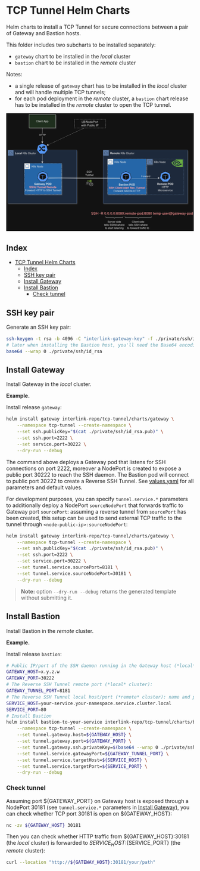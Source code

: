 # TCP Tunnel Helm Charts

Helm charts to install a TCP Tunnel for secure connections between a pair of Gateway and Bastion hosts.

This folder includes two subcharts to be installed separately:

- `gateway` chart to be installed in the *local* cluster
- `bastion` chart to be installed in the *remote* cluster

Notes:

- a single release of `gateway` chart has to be installed in the *local* cluster and will handle multiple TCP tunnels;
- for each pod deployment in the *remote* cluster, a `bastion` chart release has to be installed in the *remote*
cluster to open the TCP tunnel.

![Diagram of TCP Tunnel](./diagram.png)

## Index

- [TCP Tunnel Helm Charts](#tcp-tunnel-helm-charts)
  - [Index](#index)
  - [SSH key pair](#ssh-key-pair)
  - [Install Gateway](#install-gateway)
  - [Install Bastion](#install-bastion)
    - [Check tunnel](#check-tunnel)

## SSH key pair

Generate an SSH key pair:

```sh
ssh-keygen -t rsa -b 4096 -C "interlink-gateway-key" -f ./private/ssh/id_rsa
# later when installing the Bastion host, you'll need the Base64 encoding of private key that you can generate as follows:
base64 --wrap 0 ./private/ssh/id_rsa
```

## Install Gateway

Install Gateway in the *local* cluster.

**Example.**

Install release `gateway`:

```sh
helm install gateway interlink-repo/tcp-tunnel/charts/gateway \
    --namespace tcp-tunnel --create-namespace \
    --set ssh.publicKey="$(cat ./private/ssh/id_rsa.pub)" \
    --set ssh.port=2222 \
    --set service.port=30222 \
    --dry-run --debug
```

The command above deploys a Gateway pod that listens for SSH connections on port 2222, moreover a NodePort is created
to expose a public port 30222 to reach the SSH daemon.
The Bastion pod will connect to public port 30222 to create a Reverse SSH Tunnel.
See [values.yaml](./charts/gateway/values.yaml) for all parameters and default values.

For development purposes, you can specify `tunnel.service.*` parameters to additionally deploy a NodePort
`sourceNodePort` that forwards traffic to Gateway port `sourcePort`: assuming a reverse tunnel from `sourcePort`
has been created, this setup can be used to send external TCP traffic to the tunnel through
`<node-public-ip>:sourceNodePort`:

```sh
helm install gateway interlink-repo/tcp-tunnel/charts/gateway \
    --namespace tcp-tunnel --create-namespace \
    --set ssh.publicKey="$(cat ./private/ssh/id_rsa.pub)" \
    --set ssh.port=2222 \
    --set service.port=30222 \
    --set tunnel.service.sourcePort=8181 \
    --set tunnel.service.sourceNodePort=30181 \
    --dry-run --debug
```

> **Note:** option `--dry-run --debug` returns the generated template without submitting it.

## Install Bastion

Install Bastion in the *remote* cluster.

**Example.**

Install release `bastion`:

```sh
# Public IP/port of the SSH daemon running in the Gateway host (*local* cluster):
GATEWAY_HOST=x.y.z.w
GATEWAY_PORT=30222
# The Reverse SSH Tunnel remote port (*local* cluster):
GATEWAY_TUNNEL_PORT=8181
# The Reverse SSH Tunnel local host/port (*remote* cluster): name and port of the service where the Bastion host will forward traffic coming from the tunnel (it can be a service name in Bastion's kubernetes cluster)
SERVICE_HOST=your-service.your-namespace.service.cluster.local
SERVICE_PORT=80
# Install Bastion
helm install bastion-to-your-service interlink-repo/tcp-tunnel/charts/bastion \
    --namespace tcp-tunnel --create-namespace \
    --set tunnel.gateway.host=${GATEWAY_HOST} \
    --set tunnel.gateway.port=${GATEWAY_PORT} \
    --set tunnel.gateway.ssh.privateKey=$(base64 --wrap 0 ./private/ssh/id_rsa ) \
    --set tunnel.service.gatewayPort=${GATEWAY_TUNNEL_PORT} \
    --set tunnel.service.targetHost=${SERVICE_HOST} \
    --set tunnel.service.targetPort=${SERVICE_PORT} \
    --dry-run --debug
```

### Check tunnel

Assuming port ${GATEWAY_PORT} on Gateway host is exposed through a NodePort 30181 (see `tunnel.service.*` parameters
in [Install Gateway](#install-gateway)), you can check whether TCP port 30181 is open on ${GATEWAY_HOST}:

```sh
nc -zv ${GATEWAY_HOST} 30181
```

Then you can check whether HTTP traffic from ${GATEWAY_HOST}:30181 (the *local* cluster) is forwarded to
${SERVICE_HOST}:${SERVICE_PORT} (the *remote* cluster):

```sh
curl --location "http://${GATEWAY_HOST}:30181/your/path"
```
